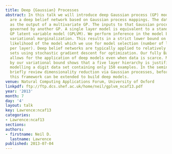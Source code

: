 ```yaml
---
title: Deep {Gaussian} Processes
abstract: In this talk we will introduce deep Gaussian process (GP) models. Deep GPs
  are a deep belief network based on Gaussian process mappings. The data is modeled
  as the output of a multivariate GP. The inputs to that Gaussian process are then
  governed by another GP. A single layer model is equivalent to a standard GP or the
  GP latent variable model (GPLVM). We perform inference in the model by approximate
  variational marginalization. This results in a strict lower bound on the marginal
  likelihood of the model which we use for model selection (number of layers and nodes
  per layer). Deep belief networks are typically applied to relatively large data
  sets using stochastic gradient descent for optimization. Our fully Bayesian treatment
  allows for the application of deep models even when data is scarce. Model selection
  by our variational bound shows that a five layer hierarchy is justified even when
  modelling a digit data set containing only 150 examples. In the seminar we will
  briefly review dimensionality reduction via Gaussian processes, before showing how
  this framework can be extended to build deep models.
venue: Natural Computing Applications Forum, University of Oxford
linkpdf: ftp://ftp.dcs.shef.ac.uk/home/neil/gplvm_ncaf13.pdf
year: '2013'
month: 7
day: '4'
layout: talk
key: Lawrence:ncaf13
categories:
- Lawrence:ncaf13
sections: 
authors:
- firstname: Neil D.
  lastname: Lawrence
published: 2013-07-04
---
```

